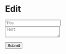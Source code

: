 # Edit
<form id="edit-form"><input name="title" type="text" placeholder="Title" /><br/><textarea name="text" placeholder="Text" form="edit-form"></textarea><br/><span id="error-msg" style="color:red;"></span><br/><input type="submit" /></form>
<script>
    const form = document.getElementById('edit-form');
    const errMsg = document.getElementById('error-msg');
    form.addEventListener('submit', event => {
        event.preventDefault();
        let data = {};
        (new FormData(form)).forEach((value, key) => data[key] = value);
        let err = false;
        fetch('https://gh-wiki-api.programmeruser.repl.co/edit', {
            method: 'POST',
            body: JSON.stringify(data)
        }).then(res => {
            if (!res.ok) {
                err = true;
                return res.text();
            }
        }).then(text => {
            if (err) return errMsg.textContent = text;
            else location.href = 'https://programmeruser2.github.io/gh-pages-wiki/wiki/' + encodeURIComponent(data.title);
        }).catch(err => errMsg.textContent = err.message);
    });
</script>

